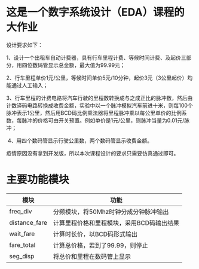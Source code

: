 # 这是一个数字系统设计（EDA）课程的大作业

设计要求如下：

​    1、设计一个出租车自动计费器，具有行车里程计费、等候时间计费、及起价三部分，用四位数码管显示总金额，最大值为99.99元；

​    2、行车里程单价1元/公里，等候时间单价5元/10分钟，起价3元（3公里起价）均能通过人工输入；

​    3、行车里程的计费电路将汽车行驶的里程数转换成与之成正比的脉冲数，然后由计数译码电路转换成收费金额，实验中以一个脉冲模拟汽车前进十米，则每100个脉冲表示1公里，然后用BCD码比例乘法器将里程脉冲乘以每公里单价的比例系数，每脉冲的价格可由开关预置。例如单价是1元/公里，则脉冲当量为0.01元/脉冲；

​    4、用四个数码管显示行驶公里数，两个数码管显示收费金额。

疫情原因没有拿到开发版，所以本次课程设计的要求只需要仿真通过即可。

# 主要功能模块



| 模块          | 功能                                      |
| ------------- | ----------------------------------------- |
| freq_div      | 分频模块，将50Mhz时钟分成分钟脉冲输出     |
| distance_fare | 计算里程价格和里程模块，采用BCD码输出结果 |
| wait_fare     | 计算时长价，以BCD码形式输出               |
|fare_total|计算总价格，若到了99.99，则停止|
| seg_disp      | 将总价和里程在数码管上显示                |

